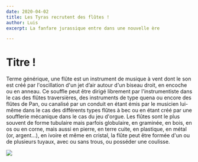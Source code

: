 ```yaml
---
date: 2020-04-02
title: Les Tyras recrutent des flûtes !
author: Luis
excerpt: La fanfare jurassique entre dans une nouvelle ère

---
```

# Titre !

Terme générique, une flûte est un instrument de musique à vent dont le son est créé par l'oscillation d'un jet d’air autour d'un biseau droit, en encoche ou en anneau. Ce souffle peut être dirigé librement par l'instrumentiste dans le cas des flûtes traversières, des instruments de type quena ou encore des flûtes de Pan, ou canalisé par un conduit en étant émis par le musicien lui-même dans le cas des différents types flûtes à bec ou en étant créé par une soufflerie mécanique dans le cas du jeu d'orgue. Les flûtes sont le plus souvent de forme tubulaire mais parfois globulaire, en graminée, en bois, en os ou en corne, mais aussi en pierre, en terre cuite, en plastique, en métal (or, argent…), en ivoire et même en cristal, la flûte peut être formée d'un ou de plusieurs tuyaux, avec ou sans trous, ou posséder une coulisse.

![](https://upload.wikimedia.org/wikipedia/commons/thumb/8/84/D%C3%A9tail_de_Le_sommeil_de_l%27enfant_J%C3%A9sus_-_FRANCESCO_TREVISANI.jpg/330px-D%C3%A9tail_de_Le_sommeil_de_l%27enfant_J%C3%A9sus_-_FRANCESCO_TREVISANI.jpg)

